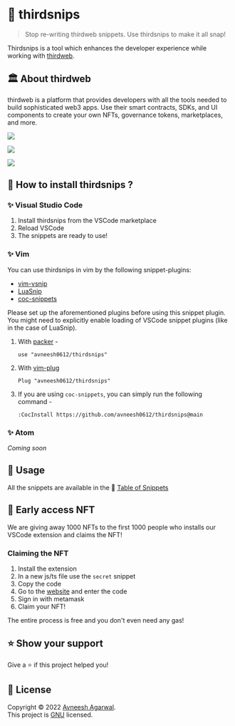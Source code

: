# 🌈 thirdsnips

> Stop re-writing thirdweb snippets. Use thirdsnips to make it all snap!

Thirdsnips is a tool which enhances the developer experience while working with [thirdweb](https://thirdweb.com/).

## 🏛 About thirdweb

thirdweb is a platform that provides developers with all the tools needed to build sophisticated web3 apps. Use their smart contracts, SDKs, and UI components to create your own NFTs, governance tokens, marketplaces, and more.

![](https://imgur.com/ycxqwQ2.png)

![](https://imgur.com/SitQvou.png)

![](https://imgur.com/HXbFnH8.png)

## 🚀 How to install thirdsnips ?

### ✨ Visual Studio Code

1. Install thirdsnips from the VSCode marketplace
2. Reload VSCode
3. The snippets are ready to use!

### ✨ Vim

You can use thirdsnips in vim by the following snippet-plugins:

- [vim-vsnip](https://github.com/hrsh7th/vim-vsnip)
- [LuaSnip](https://github.com/L3MON4D3/LuaSnip)
- [coc-snippets](https://github.com/neoclide/coc-snippets)

Please set up the aforementioned plugins before using this snippet plugin. You
might need to explicitly enable loading of VSCode snippet plugins (like in the case of LuaSnip).

1. With [packer](https://github.com/wbthomason/packer.nvim) -

   ```
   use "avneesh0612/thirdsnips"
   ```

2. With [vim-plug](https://github.com/junegunn/vim-plug)

   ```
   Plug "avneesh0612/thirdsnips"
   ```

3. If you are using `coc-snippets`, you can simply run the following command -

   ```
   :CocInstall https://github.com/avneesh0612/thirdsnips@main
   ```

### ✨ Atom

_Coming soon_

## 🦄 Usage

All the snippets are available in the 🌈 [Table of Snippets](./SNIPPETS.md)

## 👀 Early access NFT

We are giving away 1000 NFTs to the first 1000 people who installs our VSCode extension and claims the NFT!

### Claiming the NFT

1.  Install the extension
2.  In a new js/ts file use the `secret` snippet
3.  Copy the code
4.  Go to the [website](https://www.thirdsnips.live/mint) and enter the code
5.  Sign in with metamask
6.  Claim your NFT!

The entire process is free and you don't even need any gas!

## ⭐ Show your support

Give a ⭐️ if this project helped you!

## 📝 License

Copyright © 2022 [Avneesh Agarwal](https://github.com/avneesh0612).<br />
This project is [GNU](https://github.com/avneesh0612/thirdweb-snippets/blob/main/LICENSE) licensed.
